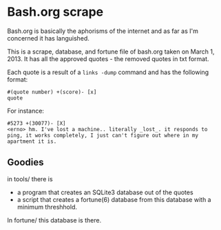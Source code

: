 # Bash.org scrape

Bash.org is basically the aphorisms of the internet and as far as I'm concerned it has languished.

This is a scrape, database, and fortune file of bash.org taken on March 1, 2013.  It has all the approved quotes - the removed quotes in txt format.

Each quote is a result of a `links -dump` command and has the following format:

    #(quote number) +(score)- [x]
    quote

For instance:

    #5273 +(30077)- [X]
    <erno> hm. I've lost a machine.. literally _lost_. it responds to ping, it works completely, I just can't figure out where in my apartment it is.

## Goodies

in tools/ there is

 * a program that creates an SQLite3 database out of the quotes
 * a script that creates a fortune(6) database from this database with a minimum threshhold.

In fortune/ this database is there.
